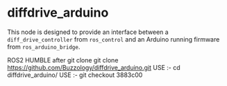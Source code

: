 # diffdrive_arduino


This node is designed to provide an interface between a `diff_drive_controller` from `ros_control` and an Arduino running firmware from `ros_arduino_bridge`.

ROS2 HUMBLE 
after git clone 
git clone https://github.com/Buzzology/diffdrive_arduino.git
USE :- cd diffdrive_arduino/
USE :- git checkout 3883c00
